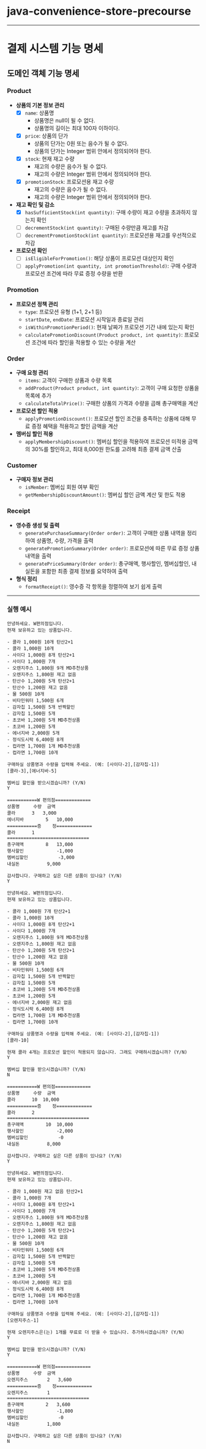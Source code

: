 # java-convenience-store-precourse

---

# 결제 시스템 기능 명세

## 도메인 객체 기능 명세

### Product
- **상품의 기본 정보 관리**
    - [x] `name`: 상품명
      - 상품명은 null이 될 수 없다.
      - 상품명의 길이는 최대 100자 이하이다.
    - [x] `price`: 상품의 단가
      - 상품의 단가는 0원 또는 음수가 될 수 없다.
      - 상품의 단가는 Integer 범위 안에서 정의되어야 한다.
    - [x] `stock`: 현재 재고 수량
      - 재고의 수량은 음수가 될 수 없다.
      - 재고의 수량은 Integer 범위 안에서 정의되어야 한다.
    - [x] `promotionStock`: 프로모션용 재고 수량
      - 재고의 수량은 음수가 될 수 없다.
      - 재고의 수량은 Integer 범위 안에서 정의되어야 한다.
- **재고 확인 및 감소**
    - [x] `hasSufficientStock(int quantity)`: 구매 수량이 재고 수량을 초과하지 않는지 확인
    - [ ] `decrementStock(int quantity)`: 구매된 수량만큼 재고를 차감
    - [ ] `decrementPromotionStock(int quantity)`: 프로모션용 재고를 우선적으로 차감
- **프로모션 확인**
    - [ ] `isEligibleForPromotion()`: 해당 상품이 프로모션 대상인지 확인
    - [ ] `applyPromotion(int quantity, int promotionThreshold)`: 구매 수량과 프로모션 조건에 따라 무료 증정 수량을 반환

### Promotion
- **프로모션 정책 관리**
    - `type`: 프로모션 유형 (1+1, 2+1 등)
    - `startDate`, `endDate`: 프로모션 시작일과 종료일 관리
    - `isWithinPromotionPeriod()`: 현재 날짜가 프로모션 기간 내에 있는지 확인
    - `calculatePromotionDiscount(Product product, int quantity)`: 프로모션 조건에 따라 할인을 적용할 수 있는 수량을 계산

### Order
- **구매 요청 관리**
    - `items`: 고객이 구매한 상품과 수량 목록
    - `addProduct(Product product, int quantity)`: 고객이 구매 요청한 상품을 목록에 추가
    - `calculateTotalPrice()`: 구매한 상품의 가격과 수량을 곱해 총구매액을 계산
- **프로모션 할인 적용**
    - `applyPromotionDiscount()`: 프로모션 할인 조건을 충족하는 상품에 대해 무료 증정 혜택을 적용하고 할인 금액을 계산
- **멤버십 할인 적용**
    - `applyMembershipDiscount()`: 멤버십 할인을 적용하여 프로모션 미적용 금액의 30%를 할인하고, 최대 8,000원 한도를 고려해 최종 결제 금액 산출

### Customer
- **구매자 정보 관리**
    - `isMember`: 멤버십 회원 여부 확인
    - `getMembershipDiscountAmount()`: 멤버십 할인 금액 계산 및 한도 적용

### Receipt
- **영수증 생성 및 출력**
    - `generatePurchaseSummary(Order order)`: 고객이 구매한 상품 내역을 정리하여 상품명, 수량, 가격을 출력
    - `generatePromotionSummary(Order order)`: 프로모션에 따른 무료 증정 상품 내역을 출력
    - `generatePriceSummary(Order order)`: 총구매액, 행사할인, 멤버십할인, 내실돈을 포함한 최종 결제 정보를 요약하여 출력
- **형식 정리**
    - `formatReceipt()`: 영수증 각 항목을 정렬하여 보기 쉽게 출력

---
### 실행 예시
```
안녕하세요. W편의점입니다.
현재 보유하고 있는 상품입니다.

- 콜라 1,000원 10개 탄산2+1
- 콜라 1,000원 10개
- 사이다 1,000원 8개 탄산2+1
- 사이다 1,000원 7개
- 오렌지주스 1,800원 9개 MD추천상품
- 오렌지주스 1,800원 재고 없음
- 탄산수 1,200원 5개 탄산2+1
- 탄산수 1,200원 재고 없음
- 물 500원 10개
- 비타민워터 1,500원 6개
- 감자칩 1,500원 5개 반짝할인
- 감자칩 1,500원 5개
- 초코바 1,200원 5개 MD추천상품
- 초코바 1,200원 5개
- 에너지바 2,000원 5개
- 정식도시락 6,400원 8개
- 컵라면 1,700원 1개 MD추천상품
- 컵라면 1,700원 10개

구매하실 상품명과 수량을 입력해 주세요. (예: [사이다-2],[감자칩-1])
[콜라-3],[에너지바-5]

멤버십 할인을 받으시겠습니까? (Y/N)
Y 

===========W 편의점=============
상품명		수량	금액
콜라		3 	3,000
에너지바 		5 	10,000
===========증	정=============
콜라		1
==============================
총구매액		8	13,000
행사할인			-1,000
멤버십할인			-3,000
내실돈			 9,000

감사합니다. 구매하고 싶은 다른 상품이 있나요? (Y/N)
Y

안녕하세요. W편의점입니다.
현재 보유하고 있는 상품입니다.

- 콜라 1,000원 7개 탄산2+1
- 콜라 1,000원 10개
- 사이다 1,000원 8개 탄산2+1
- 사이다 1,000원 7개
- 오렌지주스 1,800원 9개 MD추천상품
- 오렌지주스 1,800원 재고 없음
- 탄산수 1,200원 5개 탄산2+1
- 탄산수 1,200원 재고 없음
- 물 500원 10개
- 비타민워터 1,500원 6개
- 감자칩 1,500원 5개 반짝할인
- 감자칩 1,500원 5개
- 초코바 1,200원 5개 MD추천상품
- 초코바 1,200원 5개
- 에너지바 2,000원 재고 없음
- 정식도시락 6,400원 8개
- 컵라면 1,700원 1개 MD추천상품
- 컵라면 1,700원 10개

구매하실 상품명과 수량을 입력해 주세요. (예: [사이다-2],[감자칩-1])
[콜라-10]

현재 콜라 4개는 프로모션 할인이 적용되지 않습니다. 그래도 구매하시겠습니까? (Y/N)
Y

멤버십 할인을 받으시겠습니까? (Y/N)
N

===========W 편의점=============
상품명		수량	금액
콜라		10 	10,000
===========증	정=============
콜라		2
==============================
총구매액		10	10,000
행사할인			-2,000
멤버십할인			-0
내실돈			 8,000

감사합니다. 구매하고 싶은 다른 상품이 있나요? (Y/N)
Y

안녕하세요. W편의점입니다.
현재 보유하고 있는 상품입니다.

- 콜라 1,000원 재고 없음 탄산2+1
- 콜라 1,000원 7개
- 사이다 1,000원 8개 탄산2+1
- 사이다 1,000원 7개
- 오렌지주스 1,800원 9개 MD추천상품
- 오렌지주스 1,800원 재고 없음
- 탄산수 1,200원 5개 탄산2+1
- 탄산수 1,200원 재고 없음
- 물 500원 10개
- 비타민워터 1,500원 6개
- 감자칩 1,500원 5개 반짝할인
- 감자칩 1,500원 5개
- 초코바 1,200원 5개 MD추천상품
- 초코바 1,200원 5개
- 에너지바 2,000원 재고 없음
- 정식도시락 6,400원 8개
- 컵라면 1,700원 1개 MD추천상품
- 컵라면 1,700원 10개

구매하실 상품명과 수량을 입력해 주세요. (예: [사이다-2],[감자칩-1])
[오렌지주스-1]

현재 오렌지주스은(는) 1개를 무료로 더 받을 수 있습니다. 추가하시겠습니까? (Y/N)
Y

멤버십 할인을 받으시겠습니까? (Y/N)
Y

===========W 편의점=============
상품명		수량	금액
오렌지주스		2 	3,600
===========증	정=============
오렌지주스		1
==============================
총구매액		2	3,600
행사할인			-1,800
멤버십할인			-0
내실돈			 1,800

감사합니다. 구매하고 싶은 다른 상품이 있나요? (Y/N)
N
```